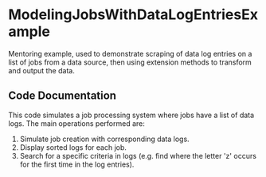 # ModelingJobsWithDataLogEntriesExample
Mentoring example, used to demonstrate scraping of data log entries on a list of jobs from a data source, then using extension methods to transform and output the data.

## Code Documentation

This code simulates a job processing system where jobs have a list of data logs. The main operations performed are:

1. Simulate job creation with corresponding data logs.
2. Display sorted logs for each job.
3. Search for a specific criteria in logs (e.g. find where the letter 'z' occurs for the first time in the log entries).
